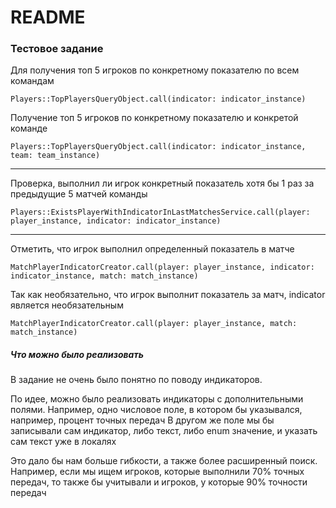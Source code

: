 # README

### Тестовое задание

Для получения топ 5 игроков по конкретному показателю по всем командам
```
Players::TopPlayersQueryObject.call(indicator: indicator_instance)
```

Получение топ 5 игроков по конкретному показателю и конкретой команде
```
Players::TopPlayersQueryObject.call(indicator: indicator_instance, team: team_instance)
```
___

Проверка, выполнил ли игрок конкретный показатель хотя бы 1 раз за предыдущие 5 матчей команды
```
Players::ExistsPlayerWithIndicatorInLastMatchesService.call(player: player_instance, indicator: indicator_instance)
```

___

Отметить, что игрок выполнил определенный показатель в матче
```
MatchPlayerIndicatorCreator.call(player: player_instance, indicator: indicator_instance, match: match_instance)
```

Так как необязательно, что игрок выполнит показатель за матч, indicator является необязательным
```
MatchPlayerIndicatorCreator.call(player: player_instance, match: match_instance)
```

##### Что можно было реализовать

В задание не очень было понятно по поводу индикаторов.

По идее, можно было реализовать индикаторы с дополнительными полями.
Например, одно числовое поле, в котором бы указывался, например, процент точных передач
В другом же поле мы бы записывали сам индикатор, либо текст, либо enum значение, и указать сам текст уже в локалях

Это дало бы нам больше гибкости, а также более расширенный поиск.
Например, если мы ищем игроков, которые выполнили 70% точных передач, то также бы учитывали и игроков, у которые 90% точности передач

